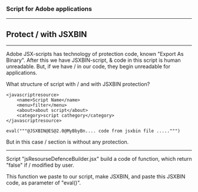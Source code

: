 ### Script for Adobe applications
---

## Protect /<javascriptresource/> with JSXBIN

---

Adobe JSX-scripts has technology of protection code, known "Export As Binary". 
After this we have JSXBIN-script, & code in this script is human unreadable.
But, if we have /<javascriptresource/> in our code, they begin unreadable for applications.

What structure of script with /<javascriptresource/> and with JSXBIN protection?

```
<javascriptresource>
    <name>Script Name</name>
    <menu>filter</menu>
    <about>about script</about>
    <category>script cathegory</category>
</javascriptresource>

eval("""@JSXBIN@ES@2.0@MyBbyBn.... code from jsxbin file .....""")
```

But in this case /<javascriptresource/> section is without any protection.

---

Script "jsResourseDefenceBuilder.jsx" build a code of function,
which return "false" if /<javascriptresource/> modified by user.

This function we paste to our script, make JSXBIN, and paste this JSXBIN code,
as parameter of "eval()".

